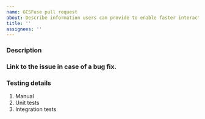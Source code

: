 ```yaml
---
name: GCSFuse pull request
about: Describe information users can provide to enable faster interaction
title: ''
assignees: ''
---
```


### Description

### Link to the issue in case of a bug fix.

### Testing details
1. Manual
2. Unit tests
3. Integration tests